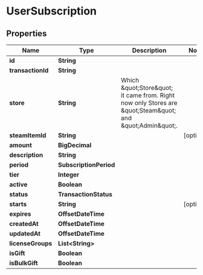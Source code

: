 

# UserSubscription



## Properties

| Name | Type | Description | Notes |
|------------ | ------------- | ------------- | -------------|
|**id** | **String** |  |  |
|**transactionId** | **String** |  |  |
|**store** | **String** | Which \&quot;Store\&quot; it came from. Right now only Stores are \&quot;Steam\&quot; and \&quot;Admin\&quot;. |  |
|**steamItemId** | **String** |  |  [optional] |
|**amount** | **BigDecimal** |  |  |
|**description** | **String** |  |  |
|**period** | **SubscriptionPeriod** |  |  |
|**tier** | **Integer** |  |  |
|**active** | **Boolean** |  |  |
|**status** | **TransactionStatus** |  |  |
|**starts** | **String** |  |  [optional] |
|**expires** | **OffsetDateTime** |  |  |
|**createdAt** | **OffsetDateTime** |  |  |
|**updatedAt** | **OffsetDateTime** |  |  |
|**licenseGroups** | **List&lt;String&gt;** |  |  |
|**isGift** | **Boolean** |  |  |
|**isBulkGift** | **Boolean** |  |  |



